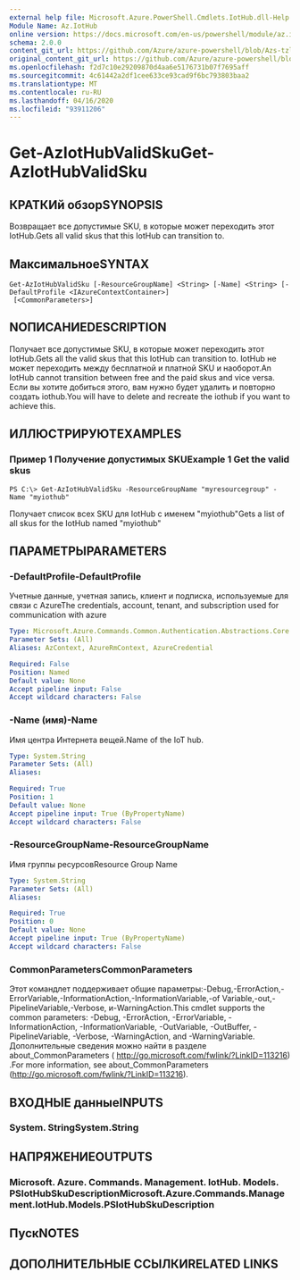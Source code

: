 ```yaml
---
external help file: Microsoft.Azure.PowerShell.Cmdlets.IotHub.dll-Help.xml
Module Name: Az.IotHub
online version: https://docs.microsoft.com/en-us/powershell/module/az.iothub/get-aziothubvalidsku
schema: 2.0.0
content_git_url: https://github.com/Azure/azure-powershell/blob/Azs-tzl/src/IotHub/IotHub/help/Get-AzIotHubValidSku.md
original_content_git_url: https://github.com/Azure/azure-powershell/blob/Azs-tzl/src/IotHub/IotHub/help/Get-AzIotHubValidSku.md
ms.openlocfilehash: f2d7c10e29209870d4aa6e5176731b07f7695aff
ms.sourcegitcommit: 4c61442a2df1cee633ce93cad9f6bc793803baa2
ms.translationtype: MT
ms.contentlocale: ru-RU
ms.lasthandoff: 04/16/2020
ms.locfileid: "93911206"
---
```

# <span data-ttu-id="2a1a0-101">Get-AzIotHubValidSku</span><span class="sxs-lookup"><span data-stu-id="2a1a0-101">Get-AzIotHubValidSku</span></span>

## <span data-ttu-id="2a1a0-102">КРАТКИй обзор</span><span class="sxs-lookup"><span data-stu-id="2a1a0-102">SYNOPSIS</span></span>
<span data-ttu-id="2a1a0-103">Возвращает все допустимые SKU, в которые может переходить этот IotHub.</span><span class="sxs-lookup"><span data-stu-id="2a1a0-103">Gets all valid skus that this IotHub can transition to.</span></span>

## <span data-ttu-id="2a1a0-104">Максимальное</span><span class="sxs-lookup"><span data-stu-id="2a1a0-104">SYNTAX</span></span>

```
Get-AzIotHubValidSku [-ResourceGroupName] <String> [-Name] <String> [-DefaultProfile <IAzureContextContainer>]
 [<CommonParameters>]
```

## <span data-ttu-id="2a1a0-105">NОПИСАНИЕ</span><span class="sxs-lookup"><span data-stu-id="2a1a0-105">DESCRIPTION</span></span>
<span data-ttu-id="2a1a0-106">Получает все допустимые SKU, в которые может переходить этот IotHub.</span><span class="sxs-lookup"><span data-stu-id="2a1a0-106">Gets all the valid skus that this IotHub can transition to.</span></span>
<span data-ttu-id="2a1a0-107">IotHub не может переходить между бесплатной и платной SKU и наоборот.</span><span class="sxs-lookup"><span data-stu-id="2a1a0-107">An IotHub cannot transition between free and the paid skus and vice versa.</span></span> <span data-ttu-id="2a1a0-108">Если вы хотите добиться этого, вам нужно будет удалить и повторно создать iothub.</span><span class="sxs-lookup"><span data-stu-id="2a1a0-108">You will have to delete and recreate the iothub if you want to achieve this.</span></span>

## <span data-ttu-id="2a1a0-109">ИЛЛЮСТРИРУЮТ</span><span class="sxs-lookup"><span data-stu-id="2a1a0-109">EXAMPLES</span></span>

### <span data-ttu-id="2a1a0-110">Пример 1 Получение допустимых SKU</span><span class="sxs-lookup"><span data-stu-id="2a1a0-110">Example 1 Get the valid skus</span></span>
```
PS C:\> Get-AzIotHubValidSku -ResourceGroupName "myresourcegroup" -Name "myiothub"
```

<span data-ttu-id="2a1a0-111">Получает список всех SKU для IotHub с именем "myiothub"</span><span class="sxs-lookup"><span data-stu-id="2a1a0-111">Gets a list of all skus for the IotHub named "myiothub"</span></span>

## <span data-ttu-id="2a1a0-112">ПАРАМЕТРЫ</span><span class="sxs-lookup"><span data-stu-id="2a1a0-112">PARAMETERS</span></span>

### <span data-ttu-id="2a1a0-113">-DefaultProfile</span><span class="sxs-lookup"><span data-stu-id="2a1a0-113">-DefaultProfile</span></span>
<span data-ttu-id="2a1a0-114">Учетные данные, учетная запись, клиент и подписка, используемые для связи с Azure</span><span class="sxs-lookup"><span data-stu-id="2a1a0-114">The credentials, account, tenant, and subscription used for communication with azure</span></span>

```yaml
Type: Microsoft.Azure.Commands.Common.Authentication.Abstractions.Core.IAzureContextContainer
Parameter Sets: (All)
Aliases: AzContext, AzureRmContext, AzureCredential

Required: False
Position: Named
Default value: None
Accept pipeline input: False
Accept wildcard characters: False
```

### <span data-ttu-id="2a1a0-115">-Name (имя)</span><span class="sxs-lookup"><span data-stu-id="2a1a0-115">-Name</span></span>
<span data-ttu-id="2a1a0-116">Имя центра Интернета вещей.</span><span class="sxs-lookup"><span data-stu-id="2a1a0-116">Name of the IoT hub.</span></span> 

```yaml
Type: System.String
Parameter Sets: (All)
Aliases:

Required: True
Position: 1
Default value: None
Accept pipeline input: True (ByPropertyName)
Accept wildcard characters: False
```

### <span data-ttu-id="2a1a0-117">-ResourceGroupName</span><span class="sxs-lookup"><span data-stu-id="2a1a0-117">-ResourceGroupName</span></span>
<span data-ttu-id="2a1a0-118">Имя группы ресурсов</span><span class="sxs-lookup"><span data-stu-id="2a1a0-118">Resource Group Name</span></span>

```yaml
Type: System.String
Parameter Sets: (All)
Aliases:

Required: True
Position: 0
Default value: None
Accept pipeline input: True (ByPropertyName)
Accept wildcard characters: False
```

### <span data-ttu-id="2a1a0-119">CommonParameters</span><span class="sxs-lookup"><span data-stu-id="2a1a0-119">CommonParameters</span></span>
<span data-ttu-id="2a1a0-120">Этот командлет поддерживает общие параметры:-Debug,-ErrorAction,-ErrorVariable,-InformationAction,-InformationVariable,-of Variable,-out,-PipelineVariable,-Verbose, и-WarningAction.</span><span class="sxs-lookup"><span data-stu-id="2a1a0-120">This cmdlet supports the common parameters: -Debug, -ErrorAction, -ErrorVariable, -InformationAction, -InformationVariable, -OutVariable, -OutBuffer, -PipelineVariable, -Verbose, -WarningAction, and -WarningVariable.</span></span> <span data-ttu-id="2a1a0-121">Дополнительные сведения можно найти в разделе about_CommonParameters ( http://go.microsoft.com/fwlink/?LinkID=113216) .</span><span class="sxs-lookup"><span data-stu-id="2a1a0-121">For more information, see about_CommonParameters (http://go.microsoft.com/fwlink/?LinkID=113216).</span></span>

## <span data-ttu-id="2a1a0-122">ВХОДНЫЕ данные</span><span class="sxs-lookup"><span data-stu-id="2a1a0-122">INPUTS</span></span>

### <span data-ttu-id="2a1a0-123">System. String</span><span class="sxs-lookup"><span data-stu-id="2a1a0-123">System.String</span></span>

## <span data-ttu-id="2a1a0-124">НАПРЯЖЕНИЕ</span><span class="sxs-lookup"><span data-stu-id="2a1a0-124">OUTPUTS</span></span>

### <span data-ttu-id="2a1a0-125">Microsoft. Azure. Commands. Management. IotHub. Models. PSIotHubSkuDescription</span><span class="sxs-lookup"><span data-stu-id="2a1a0-125">Microsoft.Azure.Commands.Management.IotHub.Models.PSIotHubSkuDescription</span></span>

## <span data-ttu-id="2a1a0-126">Пуск</span><span class="sxs-lookup"><span data-stu-id="2a1a0-126">NOTES</span></span>

## <span data-ttu-id="2a1a0-127">ДОПОЛНИТЕЛЬНЫЕ ССЫЛКИ</span><span class="sxs-lookup"><span data-stu-id="2a1a0-127">RELATED LINKS</span></span>
